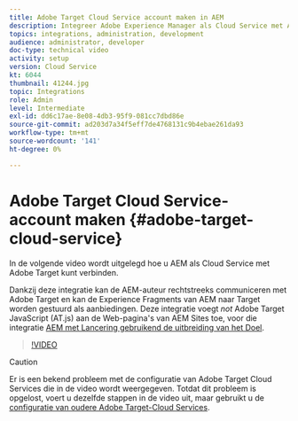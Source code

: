 ```yaml
---
title: Adobe Target Cloud Service account maken in AEM
description: Integreer Adobe Experience Manager als Cloud Service met Adobe Target door middel van Cloud Service- en Adobe IMS-verificatie.
topics: integrations, administration, development
audience: administrator, developer
doc-type: technical video
activity: setup
version: Cloud Service
kt: 6044
thumbnail: 41244.jpg
topic: Integrations
role: Admin
level: Intermediate
exl-id: dd6c17ae-8e08-4db3-95f9-081cc7dbd86e
source-git-commit: ad203d7a34f5eff7de4768131c9b4ebae261da93
workflow-type: tm+mt
source-wordcount: '141'
ht-degree: 0%

---
```


# Adobe Target Cloud Service-account maken {#adobe-target-cloud-service}

In de volgende video wordt uitgelegd hoe u AEM als Cloud Service met Adobe Target kunt verbinden.

Dankzij deze integratie kan de AEM-auteur rechtstreeks communiceren met Adobe Target en kan de Experience Fragments van AEM naar Target worden gestuurd als aanbiedingen.  Deze integratie voegt *not* Adobe Target JavaScript (AT.js) aan de Web-pagina&#39;s van AEM Sites toe, voor die integratie [AEM met Lancering gebruikend de uitbreiding van het Doel](../experience-platform-launch/connect-aem-launch-adobe-io.md).

>[!VIDEO](https://video.tv.adobe.com/v/41244?quality=12&learn=on)

>[!CAUTION]
>
>Er is een bekend probleem met de configuratie van Adobe Target Cloud Services die in de video wordt weergegeven. Totdat dit probleem is opgelost, voert u dezelfde stappen in de video uit, maar gebruikt u de [configuratie van oudere Adobe Target-Cloud Services](https://experienceleague.adobe.com/docs/experience-manager-learn/aem-target-tutorial/aem-target-implementation/using-aem-cloud-services.html).
